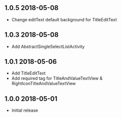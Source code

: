 ## 1.0.5 2018-05-08

* Change editText default background for TitleEditText

## 1.0.3 2018-05-08

* Add AbstractSingleSelectListActivity

## 1.0.1 2018-05-06

* Add TitleEditText
* Add required tag for TitleAndValueTextView & RightIconTitleAndValueTextView

## 1.0.0 2018-05-01

* Initial release
